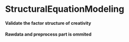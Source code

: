 # StructuralEquationModeling

#### Validate the factor structure of creativity
#### Rawdata and preprocess part is ommited
